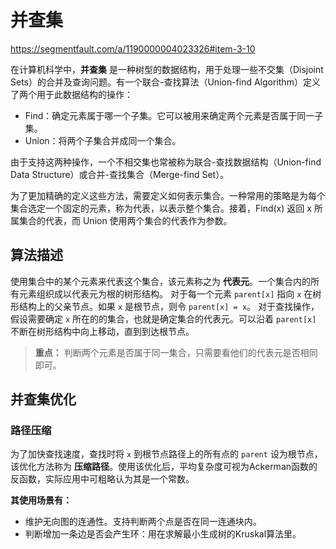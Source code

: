 # 并查集

https://segmentfault.com/a/1190000004023326#item-3-10

在计算机科学中，**并查集** 是一种树型的数据结构，用于处理一些不交集（Disjoint Sets）的合并及查询问题。有一个联合-查找算法（Union-find Algorithm）定义了两个用于此数据结构的操作：

- Find：确定元素属于哪一个子集。它可以被用来确定两个元素是否属于同一子集。
- Union：将两个子集合并成同一个集合。

由于支持这两种操作，一个不相交集也常被称为联合-查找数据结构（Union-find Data Structure）或合并-查找集合（Merge-find Set）。

为了更加精确的定义这些方法，需要定义如何表示集合。一种常用的策略是为每个集合选定一个固定的元素，称为代表，以表示整个集合。接着，Find(x) 返回 x 所属集合的代表，而 Union 使用两个集合的代表作为参数。


## 算法描述

使用集合中的某个元素来代表这个集合，该元素称之为 **代表元**。一个集合内的所有元素组织成以代表元为根的树形结构。
对于每一个元素 `parent[x]` 指向 `x` 在树形结构上的父亲节点。如果 `x` 是根节点，则令 `parent[x] = x`。
对于查找操作，假设需要确定 `x` 所在的的集合，也就是确定集合的代表元。可以沿着 `parent[x]` 不断在树形结构中向上移动，直到到达根节点。

> **重点：** 判断两个元素是否属于同一集合，只需要看他们的代表元是否相同即可。

## 并查集优化

### 路径压缩

为了加快查找速度，查找时将 `x` 到根节点路径上的所有点的 `parent` 设为根节点，该优化方法称为 **压缩路径**。使用该优化后，平均复杂度可视为Ackerman函数的反函数，实际应用中可粗略认为其是一个常数。

**其使用场景有：**

- 维护无向图的连通性。支持判断两个点是否在同一连通块内。
- 判断增加一条边是否会产生环：用在求解最小生成树的Kruskal算法里。
